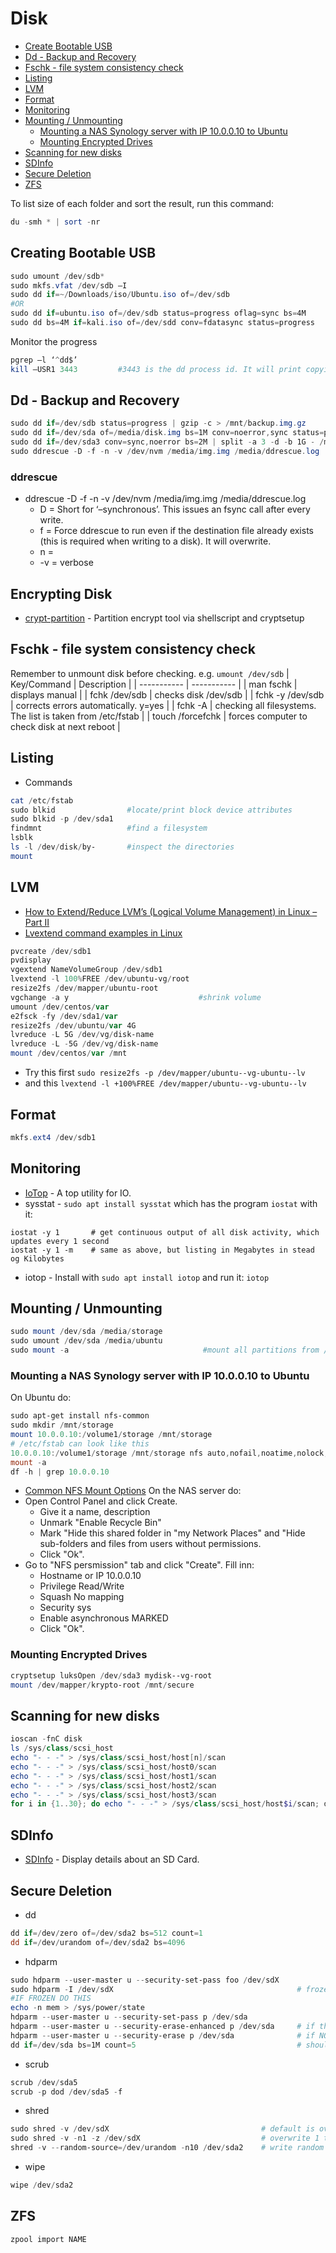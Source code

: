 # Disk

- [Create Bootable USB](https://github.com/Am0rphous/CheatSheets/blob/main/Linux/Disk.md#creating-bootable-usb)
- [Dd - Backup and Recovery](https://github.com/Am0rphous/CheatSheets/blob/main/Linux/Disk.md#dd---backup-and-recovery)
- [Fschk - file system consistency check](https://github.com/Am0rphous/CheatSheets/blob/main/Linux/Disk.md#fschk---file-system-consistency-check)
- [Listing](https://github.com/Am0rphous/CheatSheets/blob/main/Linux/Disk.md#listing)
- [LVM](https://github.com/Am0rphous/CheatSheets/blob/main/Linux/Disk.md#lvm)
- [Format](https://github.com/Am0rphous/CheatSheets/blob/main/Linux/Disk.md#format)
- [Monitoring](https://github.com/Am0rphous/CheatSheets/blob/main/Linux/Disk.md#monitoring)
- [Mounting / Unmounting](https://github.com/Am0rphous/CheatSheets/blob/main/Linux/Disk.md#mounting--unmounting)
  - [Mounting a NAS Synology server with IP 10.0.0.10 to Ubuntu](https://github.com/Am0rphous/CheatSheets/blob/main/Linux/Disk.md#mounting-a-nas-synology-server-with-ip-100010-to-ubuntu)
  - [Mounting Encrypted Drives](https://github.com/Am0rphous/CheatSheets/blob/main/Linux/Disk.md#mounting-encrypted-drives)
- [Scanning for new disks](https://github.com/Am0rphous/CheatSheets/blob/main/Linux/Disk.md#scanning-for-new-disks)
- [SDInfo](https://github.com/Am0rphous/CheatSheets/blob/main/Linux/Disk.md#sdinfo)
- [Secure Deletion](https://github.com/Am0rphous/CheatSheets/blob/main/Linux/Disk.md#secure-deletion)
- [ZFS](https://github.com/Am0rphous/CheatSheets/blob/main/Linux/Disk.md#zfs)

To list size of each folder and sort the result, run this command:
````powershell
du -smh * | sort -nr
````

## Creating Bootable USB
````powershell
sudo umount /dev/sdb*
sudo mkfs.vfat /dev/sdb –I
sudo dd if=~/Downloads/iso/Ubuntu.iso of=/dev/sdb
#OR
sudo dd if=ubuntu.iso of=/dev/sdb status=progress oflag=sync bs=4M
sudo dd bs=4M if=kali.iso of=/dev/sdd conv=fdatasync status=progress
````
Monitor the progress
````powershell
pgrep –l ‘^dd$’
kill –USR1 3443         #3443 is the dd process id. It will print copying process statics.
````

## Dd - Backup and Recovery
````powershell
sudo dd if=/dev/sdb status=progress | gzip -c > /mnt/backup.img.gz
sudo dd if=/dev/sda of=/media/disk.img bs=1M conv=noerror,sync status=progress
sudo dd if=/dev/sda3 conv=sync,noerror bs=2M | split -a 3 -d -b 1G - /maindisk.img
sudo ddrescue -D -f -n -v /dev/nvm /media/img.img /media/ddrescue.log         
````
### ddrescue
- ddrescue -D -f -n -v /dev/nvm /media/img.img /media/ddrescue.log   
  - D = Short for ‘–synchronous’. This issues an fsync call after every write.
  - f = Force ddrescue to run even if the destination file already exists (this is required when writing to a disk). It will overwrite.
  - n = 
  - -v = verbose

## Encrypting Disk
- [crypt-partition](https://github.com/r3nt0n/crypt-partition) - Partition encrypt tool via shellscript and cryptsetup 

## Fschk - file system consistency check
Remember to unmount disk before checking. e.g. `umount /dev/sdb`
| Key/Command | Description |
| ----------- | ----------- |
| man fschk | displays manual |
| fchk /dev/sdb | checks disk /dev/sdb |
| fchk -y /dev/sdb | corrects errors automatically. y=yes |
| fchk -A | checking all filesystems. The list is taken from /etc/fstab |
| touch /forcefchk | forces computer to check disk at next reboot |

## Listing
- Commands
````powershell
cat /etc/fstab 
sudo blkid                #locate/print block device attributes
sudo blkid -p /dev/sda1
findmnt                   #find a filesystem
lsblk               
ls -l /dev/disk/by-       #inspect the directories
mount
````

## LVM
- [How to Extend/Reduce LVM’s (Logical Volume Management) in Linux – Part II](https://www.tecmint.com/extend-and-reduce-lvms-in-linux/)
- [Lvextend command examples in Linux](https://www.thegeekdiary.com/lvextend-command-examples-in-linux/)
````powershell
pvcreate /dev/sdb1
pvdisplay
vgextend NameVolumeGroup /dev/sdb1
lvextend -l 100%FREE /dev/ubuntu-vg/root
resize2fs /dev/mapper/ubuntu-root
vgchange -a y                             #shrink volume
umount /dev/centos/var
e2fsck -fy /dev/sda1/var
resize2fs /dev/ubuntu/var 4G
lvreduce -L 5G /dev/vg/disk-name
lvreduce -L -5G /dev/vg/disk-name
mount /dev/centos/var /mnt
````
- Try this first `sudo resize2fs -p /dev/mapper/ubuntu--vg-ubuntu--lv`
- and this `lvextend -l +100%FREE /dev/mapper/ubuntu--vg-ubuntu--lv`

## Format
````powershell
mkfs.ext4 /dev/sdb1
````

## Monitoring
- [IoTop](https://github.com/Tomas-M/iotop) - A top utility for IO.
- sysstat - `sudo apt install sysstat` which has the program `iostat` with it:
````
iostat -y 1       # get continuous output of all disk activity, which updates every 1 second
iostat -y 1 -m    # same as above, but listing in Megabytes in stead og Kilobytes
````
- iotop - Install with `sudo apt install iotop` and run it: `iotop`

## Mounting / Unmounting
````powershell
sudo mount /dev/sda /media/storage
sudo umount /dev/sda /media/ubuntu
sudo mount -a                              #mount all partitions from /ect/fstab
````
### Mounting a NAS Synology server with IP 10.0.0.10 to Ubuntu
On Ubuntu do:
````powershell
sudo apt-get install nfs-common
sudo mkdir /mnt/storage
mount 10.0.0.10:/volume1/storage /mnt/storage
# /etc/fstab can look like this
10.0.0.10:/volume1/storage /mnt/storage nfs auto,nofail,noatime,nolock,intr,tcp,actimeo=1800,rsize=8192,wsize=8192,timeo=14, 0 0
mount -a
df -h | grep 10.0.0.10
````
- [Common NFS Mount Options](https://web.mit.edu/rhel-doc/5/RHEL-5-manual/Deployment_Guide-en-US/s1-nfs-client-config-options.html)
On the NAS server do:
- Open Control Panel and click Create.
  - Give it a name, description
  - Unmark "Enable Recycle Bin"
  - Mark "Hide this shared folder in "my Network Places" and "Hide sub-folders and files from users without permissions.
  - Click "Ok".
- Go to "NFS persmission" tab and click "Create". Fill inn:
  - Hostname or IP      10.0.0.10
  - Privilege           Read/Write
  - Squash              No mapping
  - Security            sys
  - Enable asynchronous MARKED
  - Click "Ok".

### Mounting Encrypted Drives
````powershell
cryptsetup luksOpen /dev/sda3 mydisk--vg-root
mount /dev/mapper/krypto-root /mnt/secure
````

## Scanning for new disks
````powershell
ioscan -fnC disk
ls /sys/class/scsi_host
echo "- - -" > /sys/class/scsi_host/host[n]/scan
echo "- - -" > /sys/class/scsi_host/host0/scan
echo "- - -" > /sys/class/scsi_host/host1/scan
echo "- - -" > /sys/class/scsi_host/host2/scan
echo "- - -" > /sys/class/scsi_host/host3/scan
for i in {1..30}; do echo "- - -" > /sys/class/scsi_host/host$i/scan; done
````
## SDInfo
- [SDInfo](https://github.com/johnlane/sdinfo) - Display details about an SD Card.


## Secure Deletion
- dd
````powershell
dd if=/dev/zero of=/dev/sda2 bs=512 count=1
dd if=/dev/urandom of=/dev/sda2 bs=4096
````
- hdparm
````powershell
sudo hdparm --user-master u --security-set-pass foo /dev/sdX
sudo hdparm -I /dev/sdX                                         # frozen should be "not frozen"
#IF FROZEN DO THIS
echo -n mem > /sys/power/state
hdparm --user-master u --security-set-pass p /dev/sda
hdparm --user-master u --security-erase-enhanced p /dev/sda     # if the drive DOES support Enhanced Security Erase:
hdparm --user-master u --security-erase p /dev/sda              # if NOT
dd if=/dev/sda bs=1M count=5                                    # should output nothing og just jibberish
````
- scrub
````powershell
scrub /dev/sda5
scrub -p dod /dev/sda5 -f
````
- shred
````powershell
sudo shred -v /dev/sdX                                  # default is overwrite 3 times
sudo shred -v -n1 -z /dev/sdX                           # overwrite 1 time + z=zero out after
shred -v --random-source=/dev/urandom -n10 /dev/sda2    # write random data 10 times on disk sda2
````
- wipe
````powershell
wipe /dev/sda2
````

## ZFS
````powershell
zpool import NAME

````
